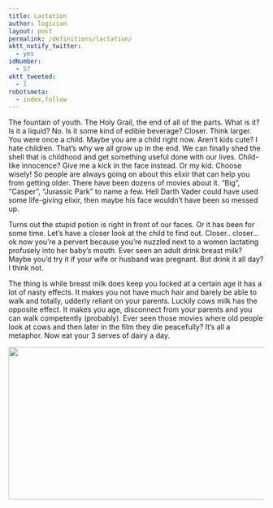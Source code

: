 ```yaml
---
title: Lactation
author: logician
layout: post
permalink: /definitions/lactation/
aktt_notify_twitter:
  - yes
idNumber:
  - 57
aktt_tweeted:
  - 1
robotsmeta:
  - index,follow
---
```

The fountain of youth. <!--more-->The Holy Grail, the end of all of the parts. What is it? Is it a liquid? No. Is it some kind of edible beverage? Closer. Think larger. You were once a child. Maybe you are a child right now. Aren&#8217;t kids cute? I hate children. That&#8217;s why we all grow up in the end. We can finally shed the shell that is childhood and get something useful done with our lives. Child-like innocence? Give me a kick in the face instead. Or my kid. Choose wisely! So people are always going on about this elixir that can help you from getting older. There have been dozens of movies about it. &#8220;Big&#8221;, &#8220;Casper&#8221;, &#8220;Jurassic Park&#8221; to name a few. Hell Darth Vader could have used some life-giving elixir, then maybe his face wouldn&#8217;t have been so messed up.

Turns out the stupid potion is right in front of our faces. Or it has been for some time. Let&#8217;s have a closer look at the child to find out. Closer.. closer&#8230; ok now you&#8217;re a pervert because you&#8217;re nuzzled next to a women lactating profusely into her baby&#8217;s mouth. Ever seen an adult drink breast milk? Maybe you&#8217;d try it if your wife or husband was pregnant. But drink it all day? I think not.

The thing is while breast milk does keep you locked at a certain age it has a lot of nasty effects. It makes you not have much hair and barely be able to walk and totally, udderly reliant on your parents. Luckily cows milk has the opposite effect. It makes you age, disconnect from your parents and you can walk competently (probably). Ever seen those movies where old people look at cows and then later in the film they die peacefully? It&#8217;s all a metaphor. Now eat your 3 serves of dairy a day.

[<img class="aligncenter size-full wp-image-592" title="ago" src="http://www.logicandlife.com/wp-content/uploads/2010/01/ago.jpg" alt="" width="600" height="300" />][1]

 [1]: http://www.logicandlife.com/wp-content/uploads/2010/01/ago.jpg